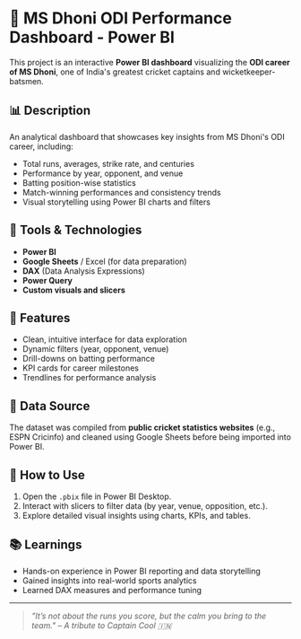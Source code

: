 # 🏏 MS Dhoni ODI Performance Dashboard - Power BI

This project is an interactive **Power BI dashboard** visualizing the **ODI career of MS Dhoni**, one of India's greatest cricket captains and wicketkeeper-batsmen.

## 📊 Description

An analytical dashboard that showcases key insights from MS Dhoni's ODI career, including:

- Total runs, averages, strike rate, and centuries
- Performance by year, opponent, and venue
- Batting position-wise statistics
- Match-winning performances and consistency trends
- Visual storytelling using Power BI charts and filters

## 🔧 Tools & Technologies

- **Power BI**
- **Google Sheets** / Excel (for data preparation)
- **DAX** (Data Analysis Expressions)
- **Power Query**
- **Custom visuals and slicers**

## 📌 Features

- Clean, intuitive interface for data exploration
- Dynamic filters (year, opponent, venue)
- Drill-downs on batting performance
- KPI cards for career milestones
- Trendlines for performance analysis

## 📁 Data Source

The dataset was compiled from **public cricket statistics websites** (e.g., ESPN Cricinfo) and cleaned using Google Sheets before being imported into Power BI.

## 🚀 How to Use

1. Open the `.pbix` file in Power BI Desktop.
2. Interact with slicers to filter data (by year, venue, opposition, etc.).
3. Explore detailed visual insights using charts, KPIs, and tables.


## 📚 Learnings

- Hands-on experience in Power BI reporting and data storytelling
- Gained insights into real-world sports analytics
- Learned DAX measures and performance tuning

---

> *"It’s not about the runs you score, but the calm you bring to the team." – A tribute to Captain Cool 🇮🇳*
